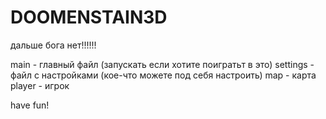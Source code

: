 # DOOMENSTAIN3D

дальше бога нет!!!!!!

main - главный файл (запускать если хотите поигратьт в это)
settings - файл с настройками (кое-что можете под себя настроить)
map - карта
player - игрок

have fun!
